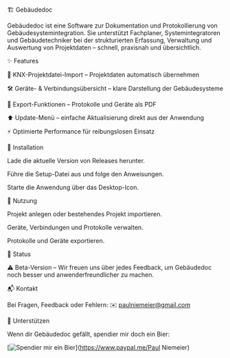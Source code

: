 🏗️ Gebäudedoc

Gebäudedoc ist eine Software zur Dokumentation und Protokollierung von Gebäudesystemintegration.
Sie unterstützt Fachplaner, Systemintegratoren und Gebäudetechniker bei der strukturierten Erfassung, Verwaltung und Auswertung von Projektdaten – schnell, praxisnah und übersichtlich.

✨ Features

🔌 KNX-Projektdatei-Import – Projektdaten automatisch übernehmen

🛠 Geräte- & Verbindungsübersicht – klare Darstellung der Gebäudesysteme

📑 Export-Funktionen – Protokolle und Geräte als PDF

⬆️ Update-Menü – einfache Aktualisierung direkt aus der Anwendung

⚡ Optimierte Performance für reibungslosen Einsatz

🚀 Installation

Lade die aktuelle Version von Releases
 herunter.

Führe die Setup-Datei aus und folge den Anweisungen.

Starte die Anwendung über das Desktop-Icon.

📖 Nutzung

Projekt anlegen oder bestehendes Projekt importieren.

Geräte, Verbindungen und Protokolle verwalten.

Protokolle und Geräte exportieren.

🧪 Status

⚠️ Beta-Version – Wir freuen uns über jedes Feedback, um Gebäudedoc noch besser und anwenderfreundlicher zu machen.

📬 Kontakt

Bei Fragen, Feedback oder Fehlern:
✉️ paulniemeier@gmail.com

🍺 Unterstützen

Wenn dir Gebäudedoc gefällt, spendier mir doch ein Bier:  

[![Spendier mir ein Bier](https://img.shields.io/badge/🍺-Spendier%20mir%20ein%20Bier-ffdd00?style=for-the-badge)](https://www.paypal.me/Paul Niemeier)
